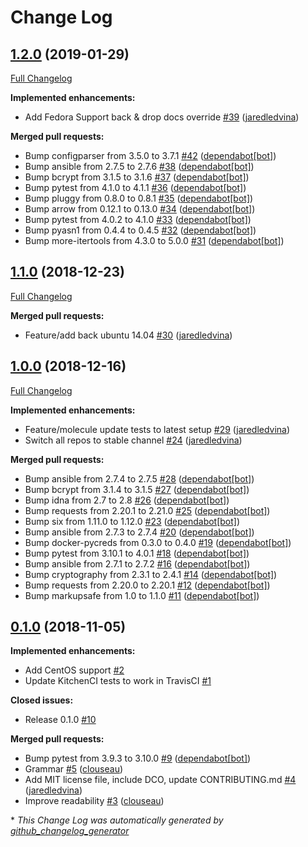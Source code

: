 # Change Log

## [1.2.0](https://github.com/jaredledvina/sensu-go-ansible/tree/1.2.0) (2019-01-29)
[Full Changelog](https://github.com/jaredledvina/sensu-go-ansible/compare/1.1.0...1.2.0)

**Implemented enhancements:**

- Add Fedora Support back & drop docs override [\#39](https://github.com/jaredledvina/sensu-go-ansible/pull/39) ([jaredledvina](https://github.com/jaredledvina))

**Merged pull requests:**

- Bump configparser from 3.5.0 to 3.7.1 [\#42](https://github.com/jaredledvina/sensu-go-ansible/pull/42) ([dependabot[bot]](https://github.com/apps/dependabot))
- Bump ansible from 2.7.5 to 2.7.6 [\#38](https://github.com/jaredledvina/sensu-go-ansible/pull/38) ([dependabot[bot]](https://github.com/apps/dependabot))
- Bump bcrypt from 3.1.5 to 3.1.6 [\#37](https://github.com/jaredledvina/sensu-go-ansible/pull/37) ([dependabot[bot]](https://github.com/apps/dependabot))
- Bump pytest from 4.1.0 to 4.1.1 [\#36](https://github.com/jaredledvina/sensu-go-ansible/pull/36) ([dependabot[bot]](https://github.com/apps/dependabot))
- Bump pluggy from 0.8.0 to 0.8.1 [\#35](https://github.com/jaredledvina/sensu-go-ansible/pull/35) ([dependabot[bot]](https://github.com/apps/dependabot))
- Bump arrow from 0.12.1 to 0.13.0 [\#34](https://github.com/jaredledvina/sensu-go-ansible/pull/34) ([dependabot[bot]](https://github.com/apps/dependabot))
- Bump pytest from 4.0.2 to 4.1.0 [\#33](https://github.com/jaredledvina/sensu-go-ansible/pull/33) ([dependabot[bot]](https://github.com/apps/dependabot))
- Bump pyasn1 from 0.4.4 to 0.4.5 [\#32](https://github.com/jaredledvina/sensu-go-ansible/pull/32) ([dependabot[bot]](https://github.com/apps/dependabot))
- Bump more-itertools from 4.3.0 to 5.0.0 [\#31](https://github.com/jaredledvina/sensu-go-ansible/pull/31) ([dependabot[bot]](https://github.com/apps/dependabot))

## [1.1.0](https://github.com/jaredledvina/sensu-go-ansible/tree/1.1.0) (2018-12-23)
[Full Changelog](https://github.com/jaredledvina/sensu-go-ansible/compare/1.0.0...1.1.0)

**Merged pull requests:**

- Feature/add back ubuntu 14.04 [\#30](https://github.com/jaredledvina/sensu-go-ansible/pull/30) ([jaredledvina](https://github.com/jaredledvina))

## [1.0.0](https://github.com/jaredledvina/sensu-go-ansible/tree/1.0.0) (2018-12-16)
[Full Changelog](https://github.com/jaredledvina/sensu-go-ansible/compare/0.1.0...1.0.0)

**Implemented enhancements:**

- Feature/molecule update tests to latest setup [\#29](https://github.com/jaredledvina/sensu-go-ansible/pull/29) ([jaredledvina](https://github.com/jaredledvina))
- Switch all repos to stable channel [\#24](https://github.com/jaredledvina/sensu-go-ansible/pull/24) ([jaredledvina](https://github.com/jaredledvina))

**Merged pull requests:**

- Bump ansible from 2.7.4 to 2.7.5 [\#28](https://github.com/jaredledvina/sensu-go-ansible/pull/28) ([dependabot[bot]](https://github.com/apps/dependabot))
- Bump bcrypt from 3.1.4 to 3.1.5 [\#27](https://github.com/jaredledvina/sensu-go-ansible/pull/27) ([dependabot[bot]](https://github.com/apps/dependabot))
- Bump idna from 2.7 to 2.8 [\#26](https://github.com/jaredledvina/sensu-go-ansible/pull/26) ([dependabot[bot]](https://github.com/apps/dependabot))
- Bump requests from 2.20.1 to 2.21.0 [\#25](https://github.com/jaredledvina/sensu-go-ansible/pull/25) ([dependabot[bot]](https://github.com/apps/dependabot))
- Bump six from 1.11.0 to 1.12.0 [\#23](https://github.com/jaredledvina/sensu-go-ansible/pull/23) ([dependabot[bot]](https://github.com/apps/dependabot))
- Bump ansible from 2.7.3 to 2.7.4 [\#20](https://github.com/jaredledvina/sensu-go-ansible/pull/20) ([dependabot[bot]](https://github.com/apps/dependabot))
- Bump docker-pycreds from 0.3.0 to 0.4.0 [\#19](https://github.com/jaredledvina/sensu-go-ansible/pull/19) ([dependabot[bot]](https://github.com/apps/dependabot))
- Bump pytest from 3.10.1 to 4.0.1 [\#18](https://github.com/jaredledvina/sensu-go-ansible/pull/18) ([dependabot[bot]](https://github.com/apps/dependabot))
- Bump ansible from 2.7.1 to 2.7.2 [\#16](https://github.com/jaredledvina/sensu-go-ansible/pull/16) ([dependabot[bot]](https://github.com/apps/dependabot))
- Bump cryptography from 2.3.1 to 2.4.1 [\#14](https://github.com/jaredledvina/sensu-go-ansible/pull/14) ([dependabot[bot]](https://github.com/apps/dependabot))
- Bump requests from 2.20.0 to 2.20.1 [\#12](https://github.com/jaredledvina/sensu-go-ansible/pull/12) ([dependabot[bot]](https://github.com/apps/dependabot))
- Bump markupsafe from 1.0 to 1.1.0 [\#11](https://github.com/jaredledvina/sensu-go-ansible/pull/11) ([dependabot[bot]](https://github.com/apps/dependabot))

## [0.1.0](https://github.com/jaredledvina/sensu-go-ansible/tree/0.1.0) (2018-11-05)
**Implemented enhancements:**

- Add CentOS support [\#2](https://github.com/jaredledvina/sensu-go-ansible/issues/2)
- Update KitchenCI tests to work in TravisCI [\#1](https://github.com/jaredledvina/sensu-go-ansible/issues/1)

**Closed issues:**

- Release 0.1.0 [\#10](https://github.com/jaredledvina/sensu-go-ansible/issues/10)

**Merged pull requests:**

- Bump pytest from 3.9.3 to 3.10.0 [\#9](https://github.com/jaredledvina/sensu-go-ansible/pull/9) ([dependabot[bot]](https://github.com/apps/dependabot))
- Grammar [\#5](https://github.com/jaredledvina/sensu-go-ansible/pull/5) ([clouseau](https://github.com/clouseau))
- Add MIT license file, include DCO, update CONTRIBUTING.md [\#4](https://github.com/jaredledvina/sensu-go-ansible/pull/4) ([jaredledvina](https://github.com/jaredledvina))
- Improve readability [\#3](https://github.com/jaredledvina/sensu-go-ansible/pull/3) ([clouseau](https://github.com/clouseau))



\* *This Change Log was automatically generated by [github_changelog_generator](https://github.com/skywinder/Github-Changelog-Generator)*